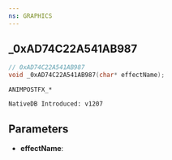 ```yaml
---
ns: GRAPHICS
---
```

## _0xAD74C22A541AB987

```c
// 0xAD74C22A541AB987
void _0xAD74C22A541AB987(char* effectName);
```

```
ANIMPOSTFX_*

NativeDB Introduced: v1207
```

## Parameters
* **effectName**:
